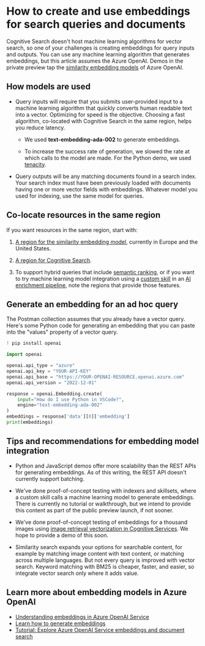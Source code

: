 # How to create and use embeddings for search queries and documents

Cognitive Search doesn't host machine learning algorithms for vector search, so one of your challenges is creating embeddings for query inputs and outputs. You can use any machine learning algorithm that generates embeddings, but this article assumes the Azure OpenAI. Demos in the private preview tap the [similarity embedding models](https://learn.microsoft.com/azure/cognitive-services/openai/concepts/models#embeddings-models) of Azure OpenAI.

## How models are used

+ Query inputs will require that you submits user-provided input to a machine learning algorithm that quickly converts human readable text into a vector. Optimizing for speed is the objective. Choosing a fast algorithm, co-located with Cognitive Search in the same region, helps you reduce latency. 

  + We used **text-embedding-ada-002** to generate embeddings.
  
  + To increase the success rate of generation, we slowed the rate at which calls to the model are made. For the Python demo, we used [tenacity](https://pypi.org/project/tenacity/).

+ Query outputs will be any matching documents found in a search index. Your search index must have been previously loaded with documents having one or more vector fields with embeddings. Whatever model you used for indexing, use the same model for queries.

## Co-locate resources in the same region

If you want resources in the same region, start with:

1. [A region for the similarity embedding model](https://learn.microsoft.com/azure/cognitive-services/openai/concepts/models#embeddings-models-1), currently in Europe and the United States.

1. [A region for Cognitive Search](https://azure.microsoft.com/explore/global-infrastructure/products-by-region/?products=cognitive-search). 

1. To support hybrid queries that include [semantic ranking](https://learn.microsoft.com/azure/search/semantic-how-to-query-request?tabs=portal%2Cportal-query), or if you want to try machine learning model integration using a [custom skill](https://learn.microsoft.com/azure/search/cognitive-search-custom-skill-interface) in an [AI enrichment pipeline](https://learn.microsoft.com/azure/search/cognitive-search-concept-intro), note the regions that provide those features.

## Generate an embedding for an ad hoc query

The Postman collection assumes that you already have a vector query. Here's some Python code for generating an embedding that you can paste into the "values" property of a vector query.

```python
! pip install openai

import openai

openai.api_type = "azure"
openai.api_key = "YOUR-API-KEY"
openai.api_base = "https://YOUR-OPENAI-RESOURCE.openai.azure.com"
openai.api_version = "2022-12-01"

response = openai.Embedding.create(
    input="How do I use Python in VSCode?",
    engine="text-embedding-ada-002"
)
embeddings = response['data'][0]['embedding']
print(embeddings)
```

## Tips and recommendations for embedding model integration

+ Python and JavaScript demos offer more scalability than the REST APIs for generating embeddings. As of this writing, the REST API doesn't currently support batching.

+ We've done proof-of-concept testing with indexers and skillsets, where a custom skill calls a machine learning model to generate embeddings. There is currently no tutorial or walkthrough, but we intend to provide this content as part of the public preview launch, if not sooner.

+ We've done proof-of-concept testing of embeddings for a thousand images using [image retrieval vectorization in Cognitive Services](https://learn.microsoft.com/azure/cognitive-services/computer-vision/how-to/image-retrieval). We hope to provide a demo of this soon.

+ Similarity search expands your options for searchable content, for example by matching image content with text content, or matching across multiple languages. But not every query is improved with vector search. Keyword matching with BM25 is cheaper, faster, and easier, so integrate vector search only where it adds value.

## Learn more about embedding models in Azure OpenAI

+ [Understanding embeddings in Azure OpenAI Service](https://learn.microsoft.com/azure/cognitive-services/openai/concepts/understand-embeddings)
+ [Learn how to generate embeddings](https://learn.microsoft.com/azure/cognitive-services/openai/how-to/embeddings?tabs=console)
+ [Tutorial: Explore Azure OpenAI Service embeddings and document search](https://learn.microsoft.com/azure/cognitive-services/openai/tutorials/embeddings?tabs=command-line)
